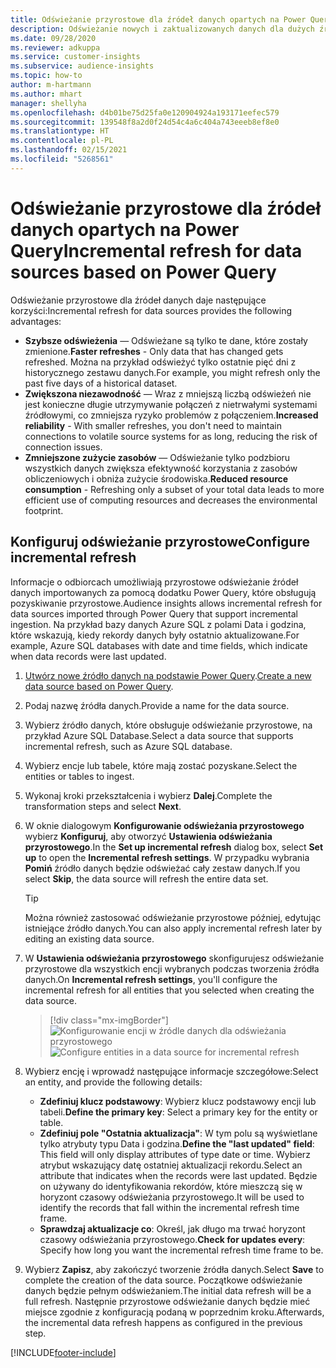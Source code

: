```yaml
---
title: Odświeżanie przyrostowe dla źródeł danych opartych na Power Query
description: Odświeżanie nowych i zaktualizowanych danych dla dużych źródeł danych na podstawie Power Query.
ms.date: 09/28/2020
ms.reviewer: adkuppa
ms.service: customer-insights
ms.subservice: audience-insights
ms.topic: how-to
author: m-hartmann
ms.author: mhart
manager: shellyha
ms.openlocfilehash: d4b01be75d25fa0e120904924a193171eefec579
ms.sourcegitcommit: 139548f8a2d0f24d54c4a6c404a743eeeb8ef8e0
ms.translationtype: HT
ms.contentlocale: pl-PL
ms.lasthandoff: 02/15/2021
ms.locfileid: "5268561"
---
```

# <a name="incremental-refresh-for-data-sources-based-on-power-query"></a><span data-ttu-id="aefc8-103">Odświeżanie przyrostowe dla źródeł danych opartych na Power Query</span><span class="sxs-lookup"><span data-stu-id="aefc8-103">Incremental refresh for data sources based on Power Query</span></span>

<span data-ttu-id="aefc8-104">Odświeżanie przyrostowe dla źródeł danych daje następujące korzyści:</span><span class="sxs-lookup"><span data-stu-id="aefc8-104">Incremental refresh for data sources provides the following advantages:</span></span>

- <span data-ttu-id="aefc8-105">**Szybsze odświeżenia** — Odświeżane są tylko te dane, które zostały zmienione.</span><span class="sxs-lookup"><span data-stu-id="aefc8-105">**Faster refreshes** - Only data that has changed gets refreshed.</span></span> <span data-ttu-id="aefc8-106">Można na przykład odświeżyć tylko ostatnie pięć dni z historycznego zestawu danych.</span><span class="sxs-lookup"><span data-stu-id="aefc8-106">For example, you might refresh only the past five days of a historical dataset.</span></span>
- <span data-ttu-id="aefc8-107">**Zwiększona niezawodność** — Wraz z mniejszą liczbą odświeżeń nie jest konieczne długie utrzymywanie połączeń z nietrwałymi systemami źródłowymi, co zmniejsza ryzyko problemów z połączeniem.</span><span class="sxs-lookup"><span data-stu-id="aefc8-107">**Increased reliability** - With smaller refreshes, you don't need to maintain connections to volatile source systems for as long, reducing the risk of connection issues.</span></span>
- <span data-ttu-id="aefc8-108">**Zmniejszone zużycie zasobów** — Odświeżanie tylko podzbioru wszystkich danych zwiększa efektywność korzystania z zasobów obliczeniowych i obniża zużycie środowiska.</span><span class="sxs-lookup"><span data-stu-id="aefc8-108">**Reduced resource consumption** - Refreshing only a subset of your total data leads to more efficient use of computing resources and decreases the environmental footprint.</span></span>

## <a name="configure-incremental-refresh"></a><span data-ttu-id="aefc8-109">Konfiguruj odświeżanie przyrostowe</span><span class="sxs-lookup"><span data-stu-id="aefc8-109">Configure incremental refresh</span></span>

<span data-ttu-id="aefc8-110">Informacje o odbiorcach umożliwiają przyrostowe odświeżanie źródeł danych importowanych za pomocą dodatku Power Query, które obsługują pozyskiwanie przyrostowe.</span><span class="sxs-lookup"><span data-stu-id="aefc8-110">Audience insights allows incremental refresh for data sources imported through Power Query that support incremental ingestion.</span></span> <span data-ttu-id="aefc8-111">Na przykład bazy danych Azure SQL z polami Data i godzina, które wskazują, kiedy rekordy danych były ostatnio aktualizowane.</span><span class="sxs-lookup"><span data-stu-id="aefc8-111">For example, Azure SQL databases with date and time fields, which indicate when data records were last updated.</span></span>

1. <span data-ttu-id="aefc8-112">[Utwórz nowe źródło danych na podstawie Power Query](connect-power-query.md).</span><span class="sxs-lookup"><span data-stu-id="aefc8-112">[Create a new data source based on Power Query](connect-power-query.md).</span></span>

1. <span data-ttu-id="aefc8-113">Podaj nazwę źródła danych.</span><span class="sxs-lookup"><span data-stu-id="aefc8-113">Provide a name for the data source.</span></span>

1. <span data-ttu-id="aefc8-114">Wybierz źródło danych, które obsługuje odświeżanie przyrostowe, na przykład Azure SQL Database.</span><span class="sxs-lookup"><span data-stu-id="aefc8-114">Select a data source that supports incremental refresh, such as Azure SQL database.</span></span>

1. <span data-ttu-id="aefc8-115">Wybierz encje lub tabele, które mają zostać pozyskane.</span><span class="sxs-lookup"><span data-stu-id="aefc8-115">Select the entities or tables to ingest.</span></span>

1. <span data-ttu-id="aefc8-116">Wykonaj kroki przekształcenia i wybierz **Dalej**.</span><span class="sxs-lookup"><span data-stu-id="aefc8-116">Complete the transformation steps and select **Next**.</span></span>

1. <span data-ttu-id="aefc8-117">W oknie dialogowym **Konfigurowanie odświeżania przyrostowego** wybierz **Konfiguruj**, aby otworzyć **Ustawienia odświeżania przyrostowego**.</span><span class="sxs-lookup"><span data-stu-id="aefc8-117">In the **Set up incremental refresh** dialog box, select **Set up** to open the **Incremental refresh settings**.</span></span> <span data-ttu-id="aefc8-118">W przypadku wybrania **Pomiń** źródło danych będzie odświeżać cały zestaw danych.</span><span class="sxs-lookup"><span data-stu-id="aefc8-118">If you select **Skip**, the data source will refresh the entire data set.</span></span>
   > [!TIP]
   > <span data-ttu-id="aefc8-119">Można również zastosować odświeżanie przyrostowe później, edytując istniejące źródło danych.</span><span class="sxs-lookup"><span data-stu-id="aefc8-119">You can also apply incremental refresh later by editing an existing data source.</span></span>

1. <span data-ttu-id="aefc8-120">W **Ustawienia odświeżania przyrostowego** skonfigurujesz odświeżanie przyrostowe dla wszystkich encji wybranych podczas tworzenia źródła danych.</span><span class="sxs-lookup"><span data-stu-id="aefc8-120">On **Incremental refresh settings**, you'll configure the incremental refresh for all entities that you selected when creating the data source.</span></span>

   > [!div class="mx-imgBorder"]
   > <span data-ttu-id="aefc8-121">![Konfigurowanie encji w źródle danych dla odświeżania przyrostowego](media/incremental-refresh-settings.png "Konfigurowanie encji w źródle danych dla odświeżania przyrostowego")</span><span class="sxs-lookup"><span data-stu-id="aefc8-121">![Configure entities in a data source for incremental refresh](media/incremental-refresh-settings.png "Configure entities in a data source for incremental refresh")</span></span>

1. <span data-ttu-id="aefc8-122">Wybierz encję i wprowadź następujące informacje szczegółowe:</span><span class="sxs-lookup"><span data-stu-id="aefc8-122">Select an entity, and provide the following details:</span></span>

   - <span data-ttu-id="aefc8-123">**Zdefiniuj klucz podstawowy**: Wybierz klucz podstawowy encji lub tabeli.</span><span class="sxs-lookup"><span data-stu-id="aefc8-123">**Define the primary key**: Select a primary key for the entity or table.</span></span>
   - <span data-ttu-id="aefc8-124">**Zdefiniuj pole "Ostatnia aktualizacja"**: W tym polu są wyświetlane tylko atrybuty typu Data i godzina.</span><span class="sxs-lookup"><span data-stu-id="aefc8-124">**Define the "last updated" field**: This field will only display attributes of type date or time.</span></span> <span data-ttu-id="aefc8-125">Wybierz atrybut wskazujący datę ostatniej aktualizacji rekordu.</span><span class="sxs-lookup"><span data-stu-id="aefc8-125">Select an attribute that indicates when the records were last updated.</span></span> <span data-ttu-id="aefc8-126">Będzie on używany do identyfikowania rekordów, które mieszczą się w horyzont czasowy odświeżania przyrostowego.</span><span class="sxs-lookup"><span data-stu-id="aefc8-126">It will be used to identify the records that fall within the incremental refresh time frame.</span></span>
   - <span data-ttu-id="aefc8-127">**Sprawdzaj aktualizacje co**: Określ, jak długo ma trwać horyzont czasowy odświeżania przyrostowego.</span><span class="sxs-lookup"><span data-stu-id="aefc8-127">**Check for updates every**: Specify how long you want the incremental refresh time frame to be.</span></span>

1. <span data-ttu-id="aefc8-128">Wybierz **Zapisz**, aby zakończyć tworzenie źródła danych.</span><span class="sxs-lookup"><span data-stu-id="aefc8-128">Select **Save** to complete the creation of the data source.</span></span> <span data-ttu-id="aefc8-129">Początkowe odświeżanie danych będzie pełnym odświeżaniem.</span><span class="sxs-lookup"><span data-stu-id="aefc8-129">The initial data refresh will be a full refresh.</span></span> <span data-ttu-id="aefc8-130">Następnie przyrostowe odświeżanie danych będzie mieć miejsce zgodnie z konfiguracją podaną w poprzednim kroku.</span><span class="sxs-lookup"><span data-stu-id="aefc8-130">Afterwards, the incremental data refresh happens as configured in the previous step.</span></span>


[!INCLUDE[footer-include](../includes/footer-banner.md)]